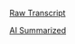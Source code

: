 [Raw Transcript](https://github.com/MCBasterSheet/MCBasterSheet/blob/main/MCB150/pages/Lectures/Raw-Transcripts/Raw%20Transcript%204-29-2024.md)

[AI Summarized](https://github.com/MCBasterSheet/MCBasterSheet/blob/main/MCB150/pages/Lectures/AI-Summaries/AI%20Summarized%204-29-2024.md)
